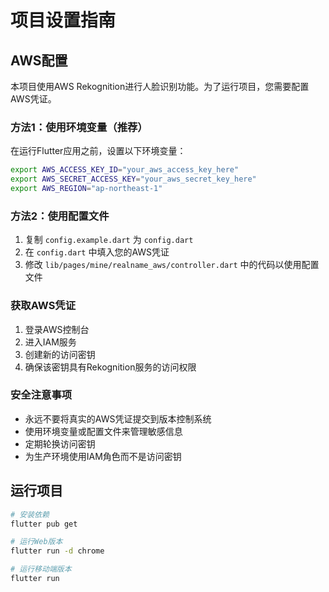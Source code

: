 # 项目设置指南

## AWS配置

本项目使用AWS Rekognition进行人脸识别功能。为了运行项目，您需要配置AWS凭证。

### 方法1：使用环境变量（推荐）

在运行Flutter应用之前，设置以下环境变量：

```bash
export AWS_ACCESS_KEY_ID="your_aws_access_key_here"
export AWS_SECRET_ACCESS_KEY="your_aws_secret_key_here"
export AWS_REGION="ap-northeast-1"
```

### 方法2：使用配置文件

1. 复制 `config.example.dart` 为 `config.dart`
2. 在 `config.dart` 中填入您的AWS凭证
3. 修改 `lib/pages/mine/realname_aws/controller.dart` 中的代码以使用配置文件

### 获取AWS凭证

1. 登录AWS控制台
2. 进入IAM服务
3. 创建新的访问密钥
4. 确保该密钥具有Rekognition服务的访问权限

### 安全注意事项

- 永远不要将真实的AWS凭证提交到版本控制系统
- 使用环境变量或配置文件来管理敏感信息
- 定期轮换访问密钥
- 为生产环境使用IAM角色而不是访问密钥

## 运行项目

```bash
# 安装依赖
flutter pub get

# 运行Web版本
flutter run -d chrome

# 运行移动端版本
flutter run
```
